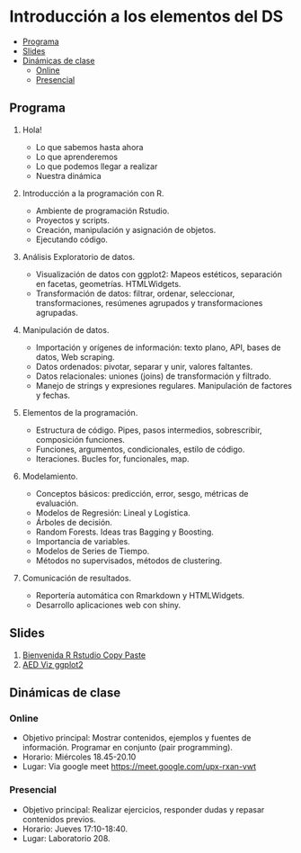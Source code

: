 Introducción a los elementos del DS
================

-   [Programa](#programa)
-   [Slides](#slides)
-   [Dinámicas de clase](#dinámicas-de-clase)
    -   [Online](#online)
    -   [Presencial](#presencial)

## Programa

1.  Hola!

    -   Lo que sabemos hasta ahora
    -   Lo que aprenderemos
    -   Lo que podemos llegar a realizar
    -   Nuestra dinámica

2.  Introducción a la programación con R.

    -   Ambiente de programación Rstudio.
    -   Proyectos y scripts.
    -   Creación, manipulación y asignación de objetos.
    -   Ejecutando código.

3.  Análisis Exploratorio de datos.

    -   Visualización de datos con ggplot2: Mapeos estéticos, separación
        en facetas, geometrías. HTMLWidgets.
    -   Transformación de datos: filtrar, ordenar, seleccionar,
        transformaciones, resúmenes agrupados y transformaciones
        agrupadas.

4.  Manipulación de datos.

    -   Importación y orígenes de información: texto plano, API, bases
        de datos, Web scraping.
    -   Datos ordenados: pivotar, separar y unir, valores faltantes.
    -   Datos relacionales: uniones (joins) de transformación y
        filtrado.
    -   Manejo de strings y expresiones regulares. Manipulación de
        factores y fechas.

5.  Elementos de la programación.

    -   Estructura de código. Pipes, pasos intermedios, sobrescribir,
        composición funciones. 
    -   Funciones, argumentos, condicionales, estilo de código.
    -   Iteraciones. Bucles for, funcionales, map.

6.  Modelamiento.

    -   Conceptos básicos: predicción, error, sesgo, métricas de
        evaluación.
    -   Modelos de Regresión: Lineal y Logística.
    -   Árboles de decisión.
    -   Random Forests. Ideas tras Bagging y Boosting.
    -   Importancia de variables.
    -   Modelos de Series de Tiempo.
    -   Métodos no supervisados, métodos de clustering.

7.  Comunicación de resultados.

    -   Reportería automática con Rmarkdown y HTMLWidgets.
    -   Desarrollo aplicaciones web con shiny.

## Slides

1.  [Bienvenida R Rstudio Copy
    Paste](https://jbkunst.github.io/usach-ingemat-intro-elementos-ds-202201/slides/01-R-Rstudio-copy-paste.html)
2.  [AED Viz
    ggplot2](https://jbkunst.github.io/usach-ingemat-intro-elementos-ds-202201/slides/02-AED-Viz-ggplot2.html)

## Dinámicas de clase

### Online

-   Objetivo principal: Mostrar contenidos, ejemplos y fuentes de
    información. Programar en conjunto (pair programming).
-   Horario: Miércoles 18.45-20.10
-   Lugar: Via google meet <https://meet.google.com/upx-rxan-vwt>

### Presencial

-   Objetivo principal: Realizar ejercicios, responder dudas y repasar
    contenidos previos.
-   Horario: Jueves 17:10-18:40.
-   Lugar: Laboratorio 208.
